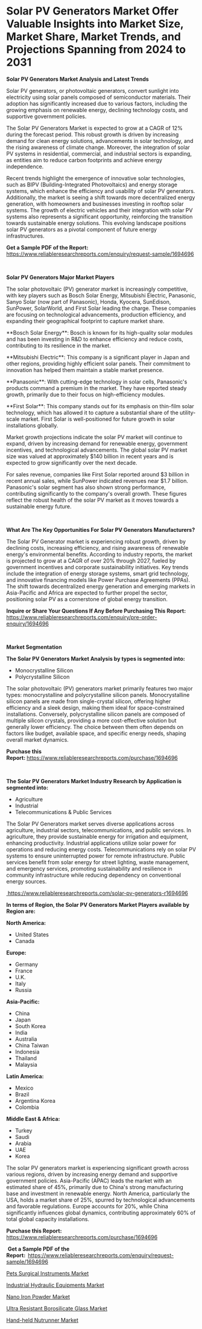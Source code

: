 <p><h1>Solar PV Generators Market Offer Valuable Insights into Market Size, Market Share, Market Trends, and Projections Spanning from 2024 to 2031</h1></p><p><strong>Solar PV Generators Market Analysis and Latest Trends</strong></p>
<p><p>Solar PV generators, or photovoltaic generators, convert sunlight into electricity using solar panels composed of semiconductor materials. Their adoption has significantly increased due to various factors, including the growing emphasis on renewable energy, declining technology costs, and supportive government policies.</p><p>The Solar PV Generators Market is expected to grow at a CAGR of 12% during the forecast period. This robust growth is driven by increasing demand for clean energy solutions, advancements in solar technology, and the rising awareness of climate change. Moreover, the integration of solar PV systems in residential, commercial, and industrial sectors is expanding, as entities aim to reduce carbon footprints and achieve energy independence.</p><p>Recent trends highlight the emergence of innovative solar technologies, such as BIPV (Building-Integrated Photovoltaics) and energy storage systems, which enhance the efficiency and usability of solar PV generators. Additionally, the market is seeing a shift towards more decentralized energy generation, with homeowners and businesses investing in rooftop solar systems. The growth of electric vehicles and their integration with solar PV systems also represents a significant opportunity, reinforcing the transition towards sustainable energy solutions. This evolving landscape positions solar PV generators as a pivotal component of future energy infrastructures.</p></p>
<p><strong>Get a Sample PDF of the Report:&nbsp;</strong> <a href="https://www.reliableresearchreports.com/enquiry/request-sample/1694696?utm_campaign=40&utm_medium=2&utm_source=Github&utm_content=ia&utm_term=13102024&utm_id=solar-pv-generators">https://www.reliableresearchreports.com/enquiry/request-sample/1694696</a></p>
<p>&nbsp;</p>
<p><strong>Solar PV Generators Major Market Players</strong></p>
<p><p>The solar photovoltaic (PV) generator market is increasingly competitive, with key players such as Bosch Solar Energy, Mitsubishi Electric, Panasonic, Sanyo Solar (now part of Panasonic), Honda, Kyocera, SunEdison, SunPower, SolarWorld, and First Solar leading the charge. These companies are focusing on technological advancements, production efficiency, and expanding their geographical footprint to capture market share.</p><p>**Bosch Solar Energy**: Bosch is known for its high-quality solar modules and has been investing in R&D to enhance efficiency and reduce costs, contributing to its resilience in the market.</p><p>**Mitsubishi Electric**: This company is a significant player in Japan and other regions, providing highly efficient solar panels. Their commitment to innovation has helped them maintain a stable market presence.</p><p>**Panasonic**: With cutting-edge technology in solar cells, Panasonic's products command a premium in the market. They have reported steady growth, primarily due to their focus on high-efficiency modules.</p><p>**First Solar**: This company stands out for its emphasis on thin-film solar technology, which has allowed it to capture a substantial share of the utility-scale market. First Solar is well-positioned for future growth in solar installations globally.</p><p>Market growth projections indicate the solar PV market will continue to expand, driven by increasing demand for renewable energy, government incentives, and technological advancements. The global solar PV market size was valued at approximately $140 billion in recent years and is expected to grow significantly over the next decade.</p><p>For sales revenue, companies like First Solar reported around $3 billion in recent annual sales, while SunPower indicated revenues near $1.7 billion. Panasonic's solar segment has also shown strong performance, contributing significantly to the company's overall growth. These figures reflect the robust health of the solar PV market as it moves towards a sustainable energy future.</p></p>
<p>&nbsp;</p>
<p><strong>What Are The Key Opportunities For Solar PV Generators Manufacturers?</strong></p>
<p><p>The Solar PV Generator market is experiencing robust growth, driven by declining costs, increasing efficiency, and rising awareness of renewable energy's environmental benefits. According to industry reports, the market is projected to grow at a CAGR of over 20% through 2027, fueled by government incentives and corporate sustainability initiatives. Key trends include the integration of energy storage systems, smart grid technology, and innovative financing models like Power Purchase Agreements (PPAs). The shift towards decentralized energy generation and emerging markets in Asia-Pacific and Africa are expected to further propel the sector, positioning solar PV as a cornerstone of global energy transition.</p></p>
<p><strong>Inquire or Share Your Questions If Any Before Purchasing This Report:</strong> <a href="https://www.reliableresearchreports.com/enquiry/pre-order-enquiry/1694696?utm_campaign=40&utm_medium=2&utm_source=Github&utm_content=ia&utm_term=13102024&utm_id=solar-pv-generators">https://www.reliableresearchreports.com/enquiry/pre-order-enquiry/1694696</a></p>
<p>&nbsp;</p>
<p><strong>Market Segmentation</strong></p>
<p><strong>The Solar PV Generators Market Analysis by types is segmented into:</strong></p>
<p><ul><li>Monocrystalline Silicon</li><li>Polycrystalline Silicon</li></ul></p>
<p><p>The solar photovoltaic (PV) generators market primarily features two major types: monocrystalline and polycrystalline silicon panels. Monocrystalline silicon panels are made from single-crystal silicon, offering higher efficiency and a sleek design, making them ideal for space-constrained installations. Conversely, polycrystalline silicon panels are composed of multiple silicon crystals, providing a more cost-effective solution but generally lower efficiency. The choice between them often depends on factors like budget, available space, and specific energy needs, shaping overall market dynamics.</p></p>
<p><strong>Purchase this Report:&nbsp;</strong><a href="https://www.reliableresearchreports.com/purchase/1694696?utm_campaign=40&utm_medium=2&utm_source=Github&utm_content=ia&utm_term=13102024&utm_id=solar-pv-generators">https://www.reliableresearchreports.com/purchase/1694696</a></p>
<p>&nbsp;</p>
<p><strong>The Solar PV Generators Market Industry Research by Application is segmented into:</strong></p>
<p><ul><li>Agriculture</li><li>Industrial</li><li>Telecommunications & Public Services</li></ul></p>
<p><p>The Solar PV Generators market serves diverse applications across agriculture, industrial sectors, telecommunications, and public services. In agriculture, they provide sustainable energy for irrigation and equipment, enhancing productivity. Industrial applications utilize solar power for operations and reducing energy costs. Telecommunications rely on solar PV systems to ensure uninterrupted power for remote infrastructure. Public services benefit from solar energy for street lighting, waste management, and emergency services, promoting sustainability and resilience in community infrastructure while reducing dependency on conventional energy sources.</p></p>
<p><a href="https://www.reliableresearchreports.com/solar-pv-generators-r1694696?utm_campaign=40&utm_medium=2&utm_source=Github&utm_content=ia&utm_term=13102024&utm_id=solar-pv-generators">&nbsp;https://www.reliableresearchreports.com/solar-pv-generators-r1694696</a></p>
<p><strong>In terms of Region, the Solar PV Generators Market Players available by Region are:</strong></p>
<p>
    <p> <strong> North America: </strong>
        <ul>
            <li>United States</li>
            <li>Canada</li>
        </ul>
        </p> 
    <p> <strong> Europe: </strong>
        <ul>
            <li>Germany</li>
            <li>France</li>
            <li>U.K.</li>
            <li>Italy</li>
            <li>Russia</li>
        </ul>
        </p> 
    <p> <strong> Asia-Pacific: </strong>
        <ul>
            <li>China</li>
            <li>Japan</li>
            <li>South Korea</li>
            <li>India</li>
            <li>Australia</li>
            <li>China Taiwan</li>
            <li>Indonesia</li>
            <li>Thailand</li>
            <li>Malaysia</li>
        </ul>
        </p> 
    <p> <strong> Latin America: </strong>
        <ul>
            <li>Mexico</li>
            <li>Brazil</li>
            <li>Argentina Korea</li>
            <li>Colombia</li>
        </ul>
        </p> 
    <p> <strong> Middle East & Africa: </strong>
        <ul>
            <li>Turkey</li>
            <li>Saudi</li>
            <li>Arabia</li>
            <li>UAE</li>
            <li>Korea</li>
        </ul>
    </p>
    </p>
<p><p>The solar PV generators market is experiencing significant growth across various regions, driven by increasing energy demand and supportive government policies. Asia-Pacific (APAC) leads the market with an estimated share of 45%, primarily due to China's strong manufacturing base and investment in renewable energy. North America, particularly the USA, holds a market share of 25%, spurred by technological advancements and favorable regulations. Europe accounts for 20%, while China significantly influences global dynamics, contributing approximately 60% of total global capacity installations.</p></p>
<p><strong>Purchase this Report: </strong><a href="https://www.reliableresearchreports.com/purchase/1694696?utm_campaign=40&utm_medium=2&utm_source=Github&utm_content=ia&utm_term=13102024&utm_id=solar-pv-generators">https://www.reliableresearchreports.com/purchase/1694696</a></p>
<p>&nbsp;<strong>Get a Sample PDF of the Report:&nbsp;&nbsp;</strong><a href="https://www.reliableresearchreports.com/enquiry/request-sample/1694696?utm_campaign=40&utm_medium=2&utm_source=Github&utm_content=ia&utm_term=13102024&utm_id=solar-pv-generators">https://www.reliableresearchreports.com/enquiry/request-sample/1694696</a></p>
<p><strong></strong></p>
<p><p><a href="https://www.linkedin.com/pulse/global-pets-surgical-instruments-market-trends-forecasts-strategic-3yyac?utm_campaign=40&utm_medium=2&utm_source=Github&utm_content=ia&utm_term=13102024&utm_id=solar-pv-generators">Pets Surgical Instruments Market</a></p><p><a href="https://github.com/mac1evjen/Market-Research-Report-List-1/blob/main/industrial-hydraulic-equipments-market.md?utm_campaign=40&utm_medium=2&utm_source=Github&utm_content=ia&utm_term=13102024&utm_id=solar-pv-generators">Industrial Hydraulic Equipments Market</a></p><p><a href="https://www.linkedin.com/pulse/nano-iron-powder-market-share-new-trends-analysis-its-type-application-nulic?utm_campaign=40&utm_medium=2&utm_source=Github&utm_content=ia&utm_term=13102024&utm_id=solar-pv-generators">Nano Iron Powder Market</a></p><p><a href="https://www.linkedin.com/pulse/ultra-resistant-borosilicate-glass-market-global-share-ranking-ikt9c?utm_campaign=40&utm_medium=2&utm_source=Github&utm_content=ia&utm_term=13102024&utm_id=solar-pv-generators">Ultra Resistant Borosilicate Glass Market</a></p><p><a href="https://github.com/delorasywf/Market-Research-Report-List-1/blob/main/hand-held-nutrunner-market.md?utm_campaign=40&utm_medium=2&utm_source=Github&utm_content=ia&utm_term=13102024&utm_id=solar-pv-generators">Hand-held Nutrunner Market</a></p></p>